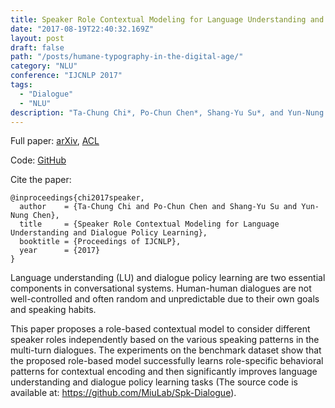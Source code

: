 ```yaml
---
title: Speaker Role Contextual Modeling for Language Understanding and Dialogue Policy Learning
date: "2017-08-19T22:40:32.169Z"
layout: post
draft: false
path: "/posts/humane-typography-in-the-digital-age/"
category: "NLU"
conference: "IJCNLP 2017"
tags:
  - "Dialogue"
  - "NLU"
description: "Ta-Chung Chi*, Po-Chun Chen*, Shang-Yu Su*, and Yun-Nung Chen (co-first author)"
---
```

Full paper:
<a href="https://arxiv.org/abs/1710.00164" target="_blank">arXiv</a>,
<a href="https://http://aclweb.org/anthology/I17-2028" target="_blank">ACL</a>

Code: 
<a href="https://github.com/MiuLab/Spk-Dialogue" target="_blank">GitHub</a>

Cite the paper:
```
@inproceedings{chi2017speaker,
  author    = {Ta-Chung Chi and Po-Chun Chen and Shang-Yu Su and Yun-Nung Chen},
  title	    = {Speaker Role Contextual Modeling for Language Understanding and Dialogue Policy Learning},
  booktitle = {Proceedings of IJCNLP},
  year	    = {2017}
}
```

Language understanding (LU) and dialogue policy learning are two essential components in conversational systems.
Human-human dialogues are not well-controlled and often random and unpredictable due to their own goals and speaking habits.

This paper proposes a role-based contextual model to consider different speaker roles independently based on the various speaking patterns in the multi-turn dialogues.
The experiments on the benchmark dataset show that the proposed role-based model successfully learns role-specific behavioral patterns for contextual encoding and then significantly improves language understanding and dialogue policy learning tasks (The source code is available at: https://github.com/MiuLab/Spk-Dialogue).
